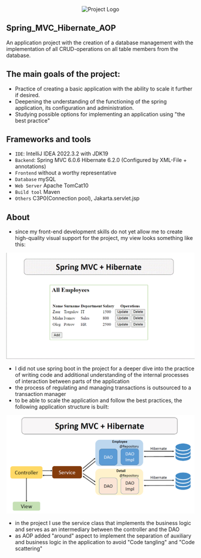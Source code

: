 <p align="center">
      <img src="https://encrypted-tbn0.gstatic.com/images?q=tbn:ANd9GcS8dZYIID1DTJgWP4lnQRx7Zx_S3cQmbPwdGw&usqp=CAU" alt="Project Logo" width="726">
</p>

## Spring_МVC_Hibernate_AOP


An application project with the creation of a database management with the implementation of all CRUD-operations on all table members from the database.

## The main goals of the project:

*  Practice of creating a basic application with the ability to scale it further if desired.
* Deepening the understanding of the functioning of the spring application, its configuration and administration.
* Studying possible options for implementing an application using "the best practice"

## Frameworks and tools

* `IDE`: IntelliJ IDEA 2022.3.2 with JDK19
* `Backend`: Spring MVC 6.0.6  Hibernate 6.2.0 (Configured by XML-File + annotations)
* `Frontend` without a worthy representative
* `Database` mySQL
* `Web Server` Apache TomCat10
* `Build tool` Maven
* `Others` C3P0(Connection pool), Jakarta.servlet.jsp

## About

*  since my front-end development skills do not yet allow me to create high-quality visual support for the project, my view looks something like this:

<p align="center">
      <img src="https://github.com/AntsipinDzmitry/spring_mvc_hibernate_aop/blob/master/.idea/Part1.gif" alt="Project Logo" width="620">
</p>

*  I did not use spring boot in the project for a deeper dive into the practice of writing code and additional understanding of the internal processes of interaction between parts of the application
*  the process of regulating and managing transactions is outsourced to a transaction manager
*  to be able to scale the application and follow the best practices, the following application structure is built:

<p align="center">
      <img src="https://github.com/AntsipinDzmitry/spring_mvc_hibernate_aop/blob/master/.idea/Part2.png" alt="Project Logo" width="620">
</p>

*  in the project I use the service class that implements the business logic and serves as an intermediary between the controller and the DAO
*  as AOP added "around"  aspect to implement the separation of auxiliary and business logic in the application to avoid "Code tangling" and "Code scattering"

